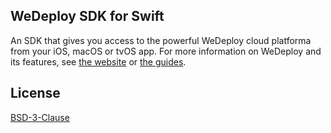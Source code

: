 
## WeDeploy SDK for Swift

An SDK that gives you access to the powerful WeDeploy cloud platforma from your iOS, macOS or tvOS app. For more information on WeDeploy and its features, see [the website](https://wedeploy.com) or [the guides](https://wedeploy.com/docs).

## License

[BSD-3-Clause](https://spdx.org/licenses/BSD-3-Clause.html)
